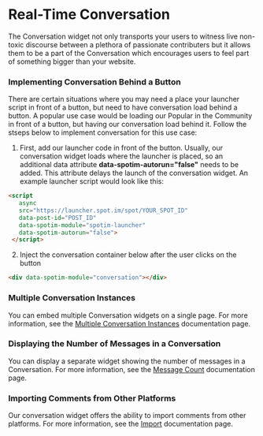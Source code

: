 # Real-Time Conversation 
The Conversation widget not only transports your users to witness live non-toxic discourse between a plethora of passionate contributers but it allows them to be a part of the Conversation which encourages users to feel part of something bigger than your website.  

### Implementing Conversation Behind a Button
There are certain situations where you may need a place your launcher script in front of a button, but need to have conversation load behind a button. A popular use case would be loading our Popular in the Community in front of a button, but having our conversation load behind it. Follow the stseps below to implement conversation for this use case:

1. First, add our launcher code in front of the button. Usually, our conversation widget loads where the launcher is placed, so an additional data attribute **data-spotim-autorun="false"** needs to be added. This attribute delays the launch of the conversation widget. An example launcher script would look like this: 

```html
<script
   async
   src="https://launcher.spot.im/spot/YOUR_SPOT_ID"
   data-post-id="POST_ID"
   data-spotim-module="spotim-launcher"
   data-spotim-autorun="false">
 </script>
```
2. Inject the conversation container below after the user clicks on the button
```html
<div data-spotim-module="conversation"></div>
```

### Multiple Conversation Instances
You can embed multiple Conversation widgets on a single page. For more information, see the [Multiple Conversation Instances](../conversation/multiple-conversation-instances/README.md) documentation page.

### Displaying the Number of Messages in a Conversation
You can display a separate widget showing the number of messages in a Conversation. For more information, see the [Message Count](../conversation/comments-count/README.md) documentation page.

### Importing Comments from Other Platforms
Our conversation widget offers the ability to import comments from other platforms. For more information, see the [Import](../imports/readme.md) documentation page.
